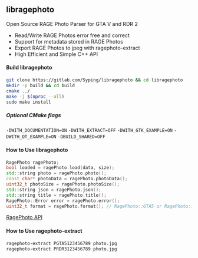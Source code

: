 ## libragephoto
Open Source RAGE Photo Parser for GTA V and RDR 2

- Read/Write RAGE Photos error free and correct
- Support for metadata stored in RAGE Photos
- Export RAGE Photos to jpeg with ragephoto-extract
- High Efficient and Simple C++ API

#### Build libragephoto

```bash
git clone https://gitlab.com/Syping/libragephoto && cd libragephoto
mkdir -p build && cd build
cmake ../
make -j $(nproc --all)
sudo make install
```

##### Optional CMake flags
`-DWITH_DOCUMENTATION=ON` `-DWITH_EXTRACT=OFF` `-DWITH_GTK_EXAMPLE=ON` `-DWITH_QT_EXAMPLE=ON` `-DBUILD_SHARED=OFF`

#### How to Use libragephoto

```cpp
RagePhoto ragePhoto;
bool loaded = ragePhoto.load(data, size);
std::string photo = ragePhoto.photo();
const char* photoData = ragePhoto.photoData();
uint32_t photoSize = ragePhoto.photoSize();
std::string json = ragePhoto.json();
std::string title = ragePhoto.title();
RagePhoto::Error error = ragePhoto.error();
uint32_t format = ragePhoto.format(); // RagePhoto::GTA5 or RagePhoto::RDR2
```
[RagePhoto API](https://libragephoto.syping.de/doc/classRagePhoto.html)

#### How to Use ragephoto-extract

```bash
ragephoto-extract PGTA5123456789 photo.jpg
ragephoto-extract PRDR3123456789 photo.jpg
```
